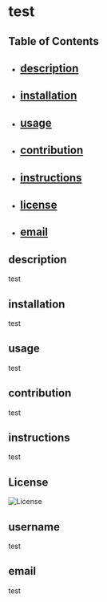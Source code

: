 # test
 
  ## Table of Contents

- ## [description](#description)
- ## [installation](#installation)
- ## [usage](#usage)
- ## [contribution](#contribution)
- ## [instructions](#instructions)
- ## [license](#license)
- ## [email](#email)


## description 
test

## installation
test

## usage
test

## contribution
test

## instructions
test

## License 
![License](https://img.shields.io/badge/license--blue.svg)

## username
test

## email
test
